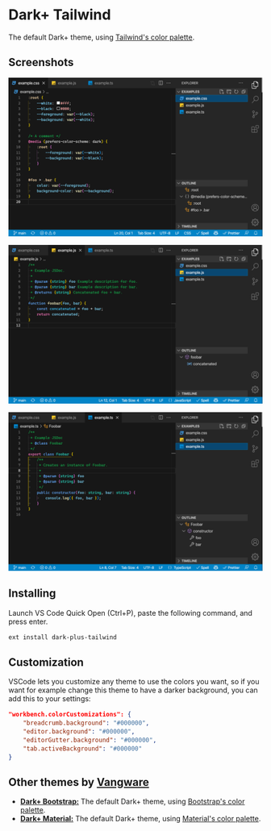 # Dark+ Tailwind

The default Dark+ theme, using [Tailwind's color palette](https://tailwindcss.com/docs/customizing-colors).

## Screenshots

![CSS screenshot](https://raw.githubusercontent.com/vangware/dark-plus-tailwind/main/screenshots/css.png)

![JavaScript screenshot](https://raw.githubusercontent.com/vangware/dark-plus-tailwind/main/screenshots/javascript.png)

![TypeScript screenshot](https://raw.githubusercontent.com/vangware/dark-plus-tailwind/main/screenshots/typescript.png)

## Installing

Launch VS Code Quick Open (Ctrl+P), paste the following command, and press enter.

```bash
ext install dark-plus-tailwind
```

## Customization

VSCode lets you customize any theme to use the colors you want, so if you want for example change this theme to have a darker background, you can add this to your settings:

```json
"workbench.colorCustomizations": {
	"breadcrumb.background": "#000000",
	"editor.background": "#000000",
	"editorGutter.background": "#000000",
	"tab.activeBackground": "#000000"
}
```

## Other themes by [Vangware](https://vangware.com)

-   [**Dark+ Bootstrap:**](https://luke.sh/dark-plus-bootstrap) The default Dark+ theme, using [Bootstrap's color palette](https://getbootstrap.com/docs/5.0/customize/color/#all-colors).
-   [**Dark+ Material:**](https://luke.sh/dark-plus-material) The default Dark+ theme, using [Material's color palette](https://material.io/design/color/the-color-system.html#tools-for-picking-colors).
